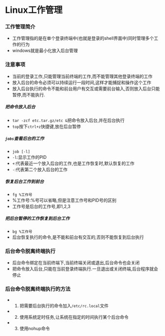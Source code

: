 # Linux工作管理

### 工作管理简介
+ 工作管理指的是在单个登录终端中(也就是登录的shell界面中)同时管理多个工作的行为
+ windows就是最小化放入后台管理

### 注意事项
+ 当前的登录工作,只能管理当前终端的工作,而不能管理其他登录终端的工作
+ 放入后台的命令必须可以持续运行一段时间,这样才能捕捉和操作这个工作
+ 放入后台执行的命令不能和前台用户有交互或需要前台输入,否则放入后台只能暂停,而不能执行.

##### 把命令放入后台
+ `tar -zcf etc.tar.gz/etc &`把命令放入后台,并在后台执行
+ `top`按下`ctrl+z`快捷键,放在后台暂停

##### `jobs`查看后台的工作
+ `job [-l]`
+ `-l`:显示工作的PID
+ `+`:代表最近一个放入后台的工作,也是工作恢复时,默认恢复的工作
+ `-`:代表第二个放入后台的工作

##### 恢复后台工作到前台
+ `fg %工作号`
+ %工作号:%号可以省略,但是注意工作号和PID号的区别
+ 工作号是后台的工作号,即1,2,3

##### 把后台暂停的工作恢复到后台工作
+ `bg %工作号`
+ 后台恢复执行的命令,是不能和前台有交互的,否则不能恢复到后台执行

### 后台命令脱离终端执行
+ 后台命令绑定在当前终端下,当前终端关闭或退出,后台命令也会关闭
+ 把命令放入后台,只能在当前登录终端执行.一旦退出或关闭终端,后台程序就会停止

### 后台命令脱离终端执行的方法
+ 1. 把需要后台执行的命令加入`/etc/rc.local`文件
+ 2. 使用系统定时任务,让系统在指定的时间执行某个后台命令
+ 3. 使用nohup命令
